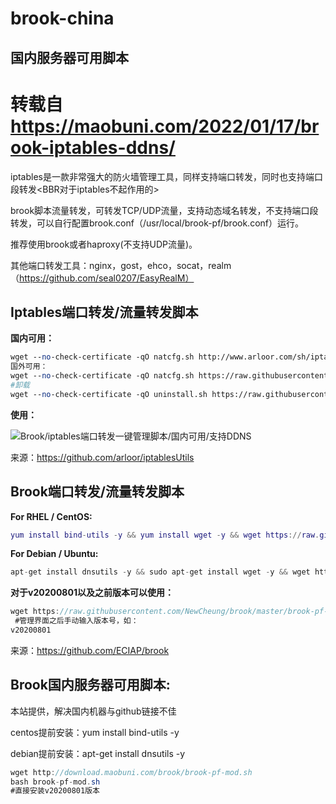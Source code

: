# brook-china
## 国内服务器可用脚本
# 转载自 https://maobuni.com/2022/01/17/brook-iptables-ddns/
iptables是一款非常强大的防火墙管理工具，同样支持端口转发，同时也支持端口段转发<BBR对于iptables不起作用的>

brook脚本流量转发，可转发TCP/UDP流量，支持动态域名转发，不支持端口段转发，可以自行配置brook.conf（/usr/local/brook-pf/brook.conf）运行。

推荐使用brook或者haproxy(不支持UDP流量)。

其他端口转发工具：nginx，gost，ehco，socat，realm（https://github.com/seal0207/EasyRealM）

## Iptables端口转发/流量转发脚本

**国内可用：**

```perl
wget --no-check-certificate -qO natcfg.sh http://www.arloor.com/sh/iptablesUtils/natcfg.sh && bash natcfg.sh
国外可用：
wget --no-check-certificate -qO natcfg.sh https://raw.githubusercontent.com/arloor/iptablesUtils/master/natcfg.sh && bash natcfg.sh
#卸载
wget --no-check-certificate -qO uninstall.sh https://raw.githubusercontent.com/arloor/iptablesUtils/master/dnat-uninstall.sh && bash uninstall.sh
```

**使用：**

![Brook/iptables端口转发一键管理脚本/国内可用/支持DDNS](https://maobuni.com/wp-content/uploads/2022/01/image-13-1024x389.png)

来源：https://github.com/arloor/iptablesUtils

## Brook端口转发/流量转发脚本

**For RHEL / CentOS:**

```lua
yum install bind-utils -y && yum install wget -y && wget https://raw.githubusercontent.com/ECIAP/brook/master/brook-pf-mod.sh && chmod +x brook-pf-mod.sh && bash brook-pf-mod.sh
```

**For Debian / Ubuntu:**

```csharp
apt-get install dnsutils -y && sudo apt-get install wget -y && wget https://raw.githubusercontent.com/ECIAP/brook/master/brook-pf-mod.sh && chmod +x brook-pf-mod.sh && bash brook-pf-mod.sh
```

**对于v20200801以及之前版本可以使用：**

```csharp
wget https://raw.githubusercontent.com/NewCheung/brook/master/brook-pf-mod.sh && bash brook-pf-mod.sh
 #管理界面之后手动输入版本号，如：
v20200801
```

来源：https://github.com/ECIAP/brook

## **Brook国内服务器可用脚本:**

本站提供，解决国内机器与github链接不佳

centos提前安装：yum install bind-utils -y

debian提前安装：apt-get install dnsutils -y

```csharp
wget http://download.maobuni.com/brook/brook-pf-mod.sh
bash brook-pf-mod.sh
#直接安装v20200801版本
```
